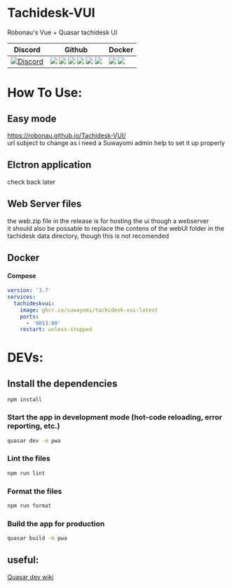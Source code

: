 # Tachidesk-VUI

Robonau's Vue + Quasar tachidesk UI

| Discord                                                                                                                                                    | Github                                                                                                                                                                                                                                                                                                                                                                                                                                    | Docker                                                                                                                          |
| ---------------------------------------------------------------------------------------------------------------------------------------------------------- | ----------------------------------------------------------------------------------------------------------------------------------------------------------------------------------------------------------------------------------------------------------------------------------------------------------------------------------------------------------------------------------------------------------------------------------------- | ------------------------------------------------------------------------------------------------------------------------------- |
| [![Discord](https://img.shields.io/discord/801021177333940224.svg?label=discord&labelColor=7289da&color=2c2f33&style=flat)](https://discord.gg/DDZdqZWaHA) | ![](https://img.shields.io/github/stars/Suwayomi/Tachidesk-VUI.svg) ![](https://img.shields.io/github/forks/Suwayomi/Tachidesk-VUI.svg) ![](https://img.shields.io/github/tag/Suwayomi/Tachidesk-VUI.svg) ![](https://img.shields.io/github/release/Suwayomi/Tachidesk-VUI.svg) ![](https://img.shields.io/github/issues/Suwayomi/Tachidesk-VUI.svg) ![](https://github.com/Suwayomi/Tachidesk-VUI/actions/workflows/build.yml/badge.svg) | ![](https://ghcr-badge.deta.dev/suwayomi/tachidesk-vui/latest_tag) ![](https://ghcr-badge.deta.dev/suwayomi/tachidesk-vui/size) |

# How To Use:

## Easy mode
https://robonau.github.io/Tachidesk-VUI/  
url subject to change as i need a Suwayomi admin help to set it up properly
## Elctron application
check back later
## Web Server files
the web.zip file in the release is for hosting the ui though a webserver  
it should also be possable to replace the contens of the webUI folder in the tachidesk data directory, though this is not recomended

## Docker

#### Compose

```yaml
version: '3.7'
services:
  tachideskvui:
    image: ghcr.io/suwayomi/tachidesk-vui:latest
    ports:
      - '9013:80'
    restart: unless-stopped
```

# DEVs:

## Install the dependencies

```
npm install
```

### Start the app in development mode (hot-code reloading, error reporting, etc.)

```bash
quasar dev -m pwa
```

### Lint the files

```bash
npm run lint
```

### Format the files

```bash
npm run format
```

### Build the app for production

```bash
quasar build -m pwa
```

## useful:
[Quasar dev wiki](https://quasar.dev/)
